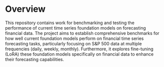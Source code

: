 # Overview
This repository contains work for benchmarking and testing the performance of current time series foundation models on forecasting financial data. The project aims to establish comprehensive benchmarks for how well current foundation models perform on financial time series forecasting tasks, particularly focusing on S&P 500 data at multiple frequencies (daily, weekly, monthly). Furthermore, it explores fine-tuning (LoRA) these foundation models specifically on financial data to enhance their forecasting capabilities.